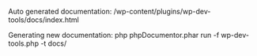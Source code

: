 Auto generated documentation:
<site-url>/wp-content/plugins/wp-dev-tools/docs/index.html

Generating new documentation:
php phpDocumentor.phar run -f wp-dev-tools.php -t docs/
